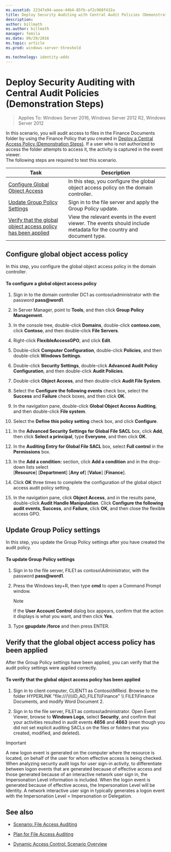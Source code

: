 ```yaml
---
ms.assetid: 22347a94-aeea-44b4-85fb-af2c968f432a
title: Deploy Security Auditing with Central Audit Policies (Demonstration Steps)
description:
author: billmath
ms.author: billmath
manager: femila
ms.date: 09/29/2016
ms.topic: article
ms.prod: windows-server-threshold

ms.technology: identity-adds
---
```


# Deploy Security Auditing with Central Audit Policies (Demonstration Steps)

>Applies To: Windows Server 2016, Windows Server 2012 R2, Windows Server 2012

In this scenario, you will audit access to files in the Finance Documents folder by using the Finance Policy that you created in [Deploy a Central Access Policy &#40;Demonstration Steps&#41;](Deploy-a-Central-Access-Policy--Demonstration-Steps-.md). If a user who is not authorized to access the folder attempts to access it, the activity is captured in the event viewer.   
 The following steps are required to test this scenario.  
  
|Task|Description|  
|--------|---------------|  
|[Configure Global Object Access](Deploy-Security-Auditing-with-Central-Audit-Policies--Demonstration-Steps-.md#BKMK_1)|In this step, you configure the global object access policy on the domain controller.|  
|[Update Group Policy Settings](Deploy-Security-Auditing-with-Central-Audit-Policies--Demonstration-Steps-.md#BKMK_2)|Sign in to the file server and apply the Group Policy update.|  
|[Verify that the global object access policy has been applied](Deploy-Security-Auditing-with-Central-Audit-Policies--Demonstration-Steps-.md#BKMK_3)|View the relevant events in the event viewer. The events should include metadata for the country and document type.|  
  
## <a name="BKMK_1"></a>Configure global object access policy  
In this step, you configure the global object access policy in the domain controller.  
  
#### To configure a global object access policy  
  
1.  Sign in to the domain controller DC1 as contoso\administrator with the password **pass@word1**.  
  
2.  In Server Manager, point to **Tools**, and then click **Group Policy Management**.  
  
3.  In the console tree, double-click **Domains**, double-click **contoso.com**, click **Contoso**, and then double-click **File Servers**.  
  
4.  Right-click **FlexibleAccessGPO**, and click **Edit**.  
  
5.  Double-click **Computer Configuration**, double-click **Policies**, and then double-click **Windows Settings**.  
  
6.  Double-click **Security Settings**, double-click **Advanced Audit Policy Configuration**, and then double-click **Audit Policies**.  
  
7.  Double-click **Object Access**, and then double-click **Audit File System**.  
  
8.  Select the **Configure the following events** check box, select the **Success** and **Failure** check boxes, and then click **OK**.  
  
9. In the navigation pane, double-click **Global Object Access Auditing**, and then double-click **File system**.  
  
10. Select the **Define this policy setting** check box, and click **Configure**.  
  
11. In the **Advanced Security Settings for Global File SACL** box, click **Add**, then click **Select a principal**, type **Everyone**, and then click **OK**.  
  
12. In the **Auditing Entry for Global File SACL** box, select **Full control** in the **Permissions** box.  
  
13. In the **Add a condition:** section, click **Add a condition** and in the drop-down lists select   
    [**Resource**] [**Department**] [**Any of**] [**Value**] [**Finance**].  
  
14. Click **OK** three times to complete the configuration of the global object access audit policy setting.  
  
15. In the navigation pane, click **Object Access**, and in the results pane, double-click **Audit Handle Manipulation**. Click **Configure the following audit events**, **Success**, and **Failure**, click **OK**, and then close the flexible access GPO.  
  
## <a name="BKMK_2"></a>Update Group Policy settings  
In this step, you update the Group Policy settings after you have created the audit policy.  
  
#### To update Group Policy settings  
  
1.  Sign in to the file server, FILE1 as contoso\Administrator, with the password **pass@word1**.  
  
2.  Press the Windows key+R, then type **cmd** to open a Command Prompt window.  
  
    > [!NOTE]  
    > If the **User Account Control** dialog box appears, confirm that the action it displays is what you want, and then click **Yes**.  
  
3.  Type **gpupdate /force** and then press ENTER.  
  
## <a name="BKMK_3"></a>Verify that the global object access policy has been applied  
After the Group Policy settings have been applied, you can verify that the audit policy settings were applied correctly.  
  
#### To verify that the global object access policy has been applied  
  
1.  Sign in to client computer, CLIENT1 as Contoso\MReid. Browse to the folder  HYPERLINK "file:///\\\\\\\ID_AD_FILE1\\\Finance" \\\ FILE1\Finance Documents, and modify Word Document 2.  
  
2.  Sign in to the file server, FILE1 as contoso\administrator. Open Event Viewer, browse to **Windows Logs**, select **Security**, and confirm that your activities resulted in audit events **4656** and **4663** (even though you did not set explicit auditing SACLs on the files or folders that you created, modified, and deleted).  
  
> [!IMPORTANT]  
> A new logon event is generated on the computer where the resource is located, on behalf of the user for whom effective access is being checked. When analyzing security audit logs for user sign-in activity, to differentiate between logon events that are generated because of effective access and those generated because of an interactive network user sign in, the Impersonation Level information is included. When the logon event is generated because of effective access, the Impersonation Level will be Identity. A network interactive user sign in typically generates a logon event with the Impersonation Level = Impersonation or Delegation.  
  
## <a name="BKMK_Links"></a>See also  
  
-   [Scenario: File Access Auditing](Scenario--File-Access-Auditing.md)  
  
-   [Plan for File Access Auditing](Plan-for-File-Access-Auditing.md)  
  
-   [Dynamic Access Control: Scenario Overview](Dynamic-Access-Control--Scenario-Overview.md)  
  

